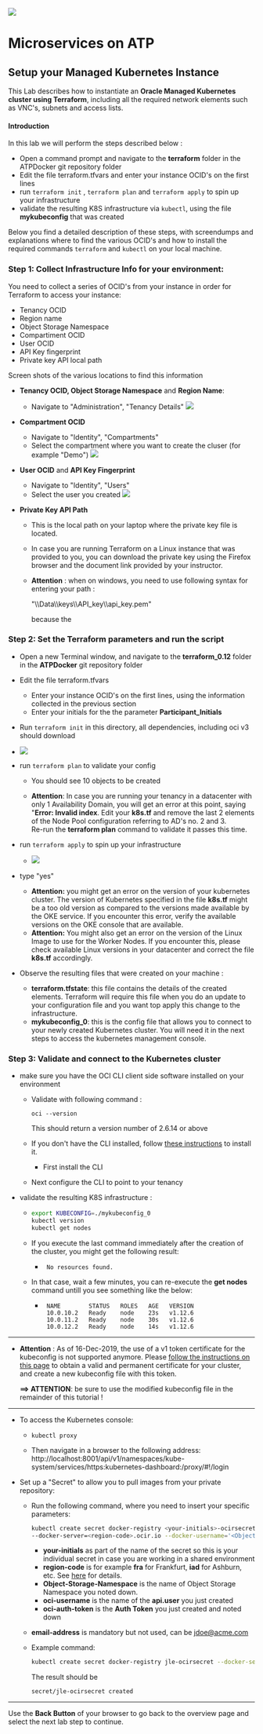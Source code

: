 ![](../../common/images/customer.logo2.png)

# Microservices on ATP

## Setup your Managed Kubernetes Instance

This Lab describes how to instantiate an **Oracle Managed Kubernetes cluster using Terraform**, including all the required network elements such as VNC's, subnets and access lists.

#### **Introduction**

In this lab we will perform the steps described below : 

- Open a command prompt and navigate to the **terraform** folder in the ATPDocker git repository folder
- Edit the file terraform.tfvars and enter your instance OCID's on the first lines
- run ```terraform init``` , `terraform plan` and `terraform apply` to spin up your infrastructure
- validate the resulting K8S infrastructure via `kubectl`, using the file **mykubeconfig** that was created 

Below you find a detailed description of these steps, with screendumps and explanations where to find the various OCID's and how to install the required commands `terraform` and `kubectl` on your local machine.



### Step 1: Collect Infrastructure Info for your environment: ###

You need to collect a series of OCID's from your instance in order for Terraform to access your instance:
- Tenancy OCID
- Region name
- Object Storage Namespace
- Compartiment OCID
- User OCID
- API Key fingerprint
- Private key API local path




Screen shots of the various locations to find this information

- **Tenancy OCID, Object Storage Namespace** and **Region Name**:
  - Navigate to "Administration", "Tenancy Details"
  ![](images/660/OkeTenancy.png)
  
- **Compartment OCID**
  - Navigate to "Identity", "Compartments"
  - Select the compartment where you want to create the cluser (for example "Demo")
  ![](images/660/OkeCompart.png)
  
- **User OCID** and **API Key Fingerprint**
  - Navigate to "Identity", "Users"
  - Select the user you created
  ![](images/660/OkeUser.png)
  
- **Private Key API Path**
  
  - This is the local path on your laptop where the private key file is located.  
  
  - In case you are running Terraform on a Linux instance that was provided to you, you can download the private key using the Firefox browser and the document link provided by your instructor.
  
  - **Attention** : when on windows, you need to use following syntax for entering your path : 
  
    "\\\Data\\\keys\\\API_key\\\api_key.pem"	
  
    because the 



### Step 2: Set the Terraform parameters and run the script ###

- Open a new Terminal window, and navigate to the **terraform_0.12** folder in the **ATPDocker** git repository folder

- Edit the file terraform.tfvars 

   - Enter your instance OCID's on the first lines, using the information collected in the previous section
   - Enter your initials for the  the parameter **Participant_Initials**

   

- Run `terraform init` in this directory, all dependencies, including oci v3 should download
- ![](images/660/terra_init.png)
- run `terraform plan` to validate your config

   - You should see 10 objects to be created
   
   
   - **Attention**: In case you are running your tenancy in a datacenter with only 1 Availability Domain, you will get an error at this point, saying "**Error: Invalid index**.  Edit your **k8s.tf** and remove the last 2 elements of the Node Pool configuration referring to AD's no. 2 and 3.  
     Re-run the **terraform plan** command to validate it passes this time.
- run `terraform apply` to spin up your infrastructure

   - ![](images/660/terra_apply.png)
- type "yes"
   - **Attention:** you might get an error on the version of your kubernetes cluster.  The version of Kubernetes specified in the file **k8s.tf** might be a too old version as compared to the versions made available by the OKE service.  If you encounter this error, verify the available versions on the OKE console that are available.
   - **Attention:** You might also get an error on the version of the Linux Image to use for the Worker Nodes.  If you encounter this, please check available Linux versions in your datacenter and correct the file **k8s.tf** accordingly.
- Observe the resulting files that were created on your machine : 
   - **terraform.tfstate**: this file contains the details of the created elements.  Terraform will require this file when you do an update to your configuration file and you want top apply this change to the infrastructure.
   -  **mykubeconfig_0**: this is the config file that allows you to connect to your newly created Kubernetes cluster.  You will need it in the next steps to access the kubernetes management console.

### Step 3: Validate and connect to the Kubernetes cluster

- make sure you have the OCI CLI client side software installed on your environment

   - Validate with following command :
   
      ```
      oci --version
      ```
   
      This should return a version number of 2.6.14 or above

   - If you don't have the CLI installed, follow [these instructions](https://docs.cloud.oracle.com/iaas/Content/API/SDKDocs/cliinstall.htm) to install it. 
   
      - First install the CLI
   - Next configure the CLI to point to your tenancy
   
   
   
- validate the resulting K8S infrastructure :

   - ```bash
     export KUBECONFIG=./mykubeconfig_0
     kubectl version
     kubectl get nodes
     ```

   - If you execute the last command immediately after the creation of the cluster, you might get the following result:

      - ```
         No resources found.
         ```

   - In that case, wait a few minutes, you can re-execute the **get nodes** command untill you see something like the below:

      - ```
         NAME        STATUS   ROLES   AGE   VERSION
         10.0.10.2   Ready    node    23s   v1.12.6
         10.0.11.2   Ready    node    30s   v1.12.6
         10.0.12.2   Ready    node    14s   v1.12.6
         ```




---

- **Attention** : As of 16-Dec-2019, the use of a v1 token certificate for the kubeconfig is not supported anymore.  Please [follow the instructions on this page](env-setup-kubeconfig.md) to obtain a valid and permanent certificate for your cluster, and create a new kubeconfig file with this token.

   **==> ATTENTION**: be sure to use the modified kubeconfig file in the remainder of this tutorial !

---



- To access the Kubernetes console:

   - ```
     kubectl proxy
     ```

   - Then navigate in a browser to the following address:   
  http://localhost:8001/api/v1/namespaces/kube-system/services/https:kubernetes-dashboard:/proxy/#!/login


- Set up a "Secret" to allow you to pull images from your private repository:

  - Run the following command, where you need to insert your specific parameters:

    ```bash
    kubectl create secret docker-registry <your-initials>-ocirsecret
    --docker-server=<region-code>.ocir.io --docker-username='<Object-Storage-Namespace>/<oci-username>' --docker-password='<oci-auth-token>' --docker-email='<email-address>'
    ```

    - **your-initials** as part of the name of the secret so this is your individual secret in case you are working in a shared environment
    - **region-code** is for example **fra** for Frankfurt, **iad** for Ashburn, etc.  See [here](https://docs.cloud.oracle.com/iaas/Content/Registry/Concepts/registryprerequisites.htm#Availab) for details.
    - **Object-Storage-Namespace** is the name of Object Storage Namespace you noted down.
    - **oci-username** is the name of the **api.user** you just created
    - **oci-auth-token** is the **Auth Token** you just created and noted down
    
  - **email-address** is mandatory but not used, can be jdoe@acme.com
  
  - Example command:
  
    ```bash
    kubectl create secret docker-registry jle-ocirsecret --docker-server=fra.ocir.io --docker-username='epqldntjs/api.user' --docker-password='k]j64r{1sJSSF-;)K8' --docker-email='jdoe@acme.com'
    ```
  
    
  
    The result should be 
  
    ```
    secret/jle-ocirsecret created
    ```
  
  

---

Use the **Back Button** of your browser to go back to the overview page and select the next lab step to continue.
